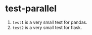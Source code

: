 # test-parallel
1. `test1` is a very small test for pandas.
2. `test2` is a very small test for flask.
